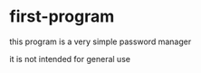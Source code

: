# first-program
this program is a very simple password manager


it is not intended for general use
